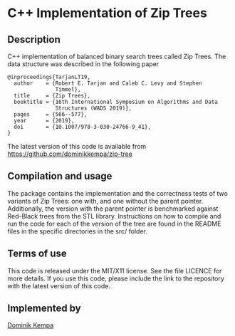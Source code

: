 C++ Implementation of Zip Trees
===============================


Description
-----------

C++ implementation of balanced binary search trees called Zip
Trees. The data structure was described in the following paper

    @inproceedings{TarjanLT19,
      author    = {Robert E. Tarjan and Caleb C. Levy and Stephen
                   Timmel},
      title     = {Zip Trees},
      booktitle = {16th International Symposium on Algorithms and Data
                   Structures (WADS 2019)},
      pages     = {566--577},
      year      = {2019},
      doi       = {10.1007/978-3-030-24766-9_41},
    }

The latest version of this code is available from
https://github.com/dominikkempa/zip-tree



Compilation and usage
---------------------

The package contains the implementation and the correctness tests of
two variants of Zip Trees: one with, and one without the parent
pointer.  Additionally, the version with the parent pointer is
benchmarked against Red-Black trees from the STL library. Instructions
on how to compile and run the code for each of the version of the tree
are found in the README files in the specific directories in the src/
folder.



Terms of use
------------

This code is released under the MIT/X11 license. See the file LICENCE
for more details. If you use this code, please include the link to
the repository with the latest version of this code.



Implemented by
--------------

[Dominik Kempa](https://scholar.google.com/citations?user=r0Kn9IUAAAAJ)

